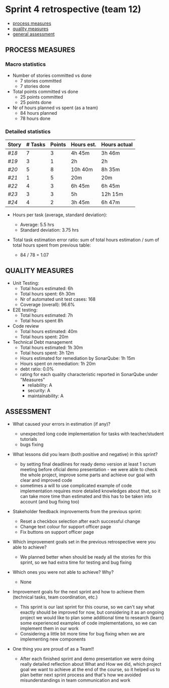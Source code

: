Sprint 4 retrospective (team 12)
=====================================

- [process measures](#process-measures)
- [quality measures](#quality-measures)
- [general assessment](#assessment)

## PROCESS MEASURES 

### Macro statistics

- Number of stories committed vs done  
    - 7 stories committed
    - 7 stories done
- Total points committed vs done
    - 25 points committed
    - 25 points done
- Nr of hours planned vs spent (as a team)
    - 84 hours planned
    - 78 hours done


### Detailed statistics

| Story  | # Tasks | Points | Hours est. | Hours actual |
|--------|---------|--------|------------|--------------|
| _#18_  |    7    |    3   | 4h 45m     |  3h 46m      |
| _#19_  |    3    |    1   |    2h      |  2h          |
| _#20_  |     5   |    8   | 10h 40m    |     8h 35m   |
| _#21_  |     1   |    5   |      20m   |       20m    |
| _#22_  |     4   |    3   |  6h 45m    |    6h 45m    |
| _#23_  |    3    |    3   |   5h       |   12h 15m    |
| _#24_  |    4    |    2   |  3h 45m    |  6h 47m      |


- Hours per task (average, standard deviation):
    - Average:  5.5 hrs
    - Standard deviation: 3.75 hrs

- Total task estimation error ratio: sum of total hours estimation / sum of total hours spent from previous table:
    -  84 / 78 =  1.07

## QUALITY MEASURES 

- Unit Testing:
  - Total hours estimated: 6h
  - Total hours spent: 6h 30m
  - Nr of automated unit test cases: 168 
  - Coverage (overall): 96.6%
- E2E testing:
  - Total hours estimated: 7h
  - Total hours spent 8h
- Code review 
  - Total hours estimated: 40m
  - Total hours spent: 20m
- Technical Debt management
  - Total hours estimated: 1h 30m
  - Total hours spent: 3h 12m
  - Hours estimated for remediation by SonarQube: 1h 15m
  - Hours spent on remediation: 1h 20m
  - debt ratio: 0.0%
  - rating for each quality characteristic reported in SonarQube under "Measures"
    - reliability: A
    - security: A
    - maintainability: A

## ASSESSMENT

- What caused your errors in estimation (if any)?
    - unexpected long code implementation for tasks with teacher/student tutorials 
    - bugs fixing 

- What lessons did you learn (both positive and negative) in this sprint?
    - by setting final deadlines for ready demo version at least 1 scrum meeting before oficial demo presentation - we were able to check the whole project, improve some parts and achieve our goal with clear and improved code 
    - sometimes a will to use complicated example of code implementation requires more detailed knowledges about that, so it can take more time than estimated and this has to be taken into account (and bug fixing too)
    
    
- Stakeholder feedback improvements from the previous sprint:
    - Reset a checkbox selection after each successful change
    - Change text colour for support officer page
    - Fix buttons on support officer page 
  
- Which improvement goals set in the previous retrospective were you able to achieve?    
    - We planned better when should be ready all the stories for this sprint, so we had extra time for testing and bug fixing

- Which ones you were not able to achieve? Why?
     - None
     
- Improvement goals for the next sprint and how to achieve them (technical tasks, team coordination, etc.)
     - This sprint is our last sprint for this course, so we can't say what exactly should be improved for now, but considering it as an ongoing project we would like to plan some additional time to research (learn) some experienced examples of code implementations, so we can implement them in our work
     - Considering a little bit more time for bug fixing when we are implementing new components

- One thing you are proud of as a Team!!
    - After each finished sprint and demo presentation we were doing really detailed reflection about What and How we did, which project goal we want to achieve at the end of the course, so it helped us to plan better next sprint process and that's how we avoided misunderstandings in team communication and work
